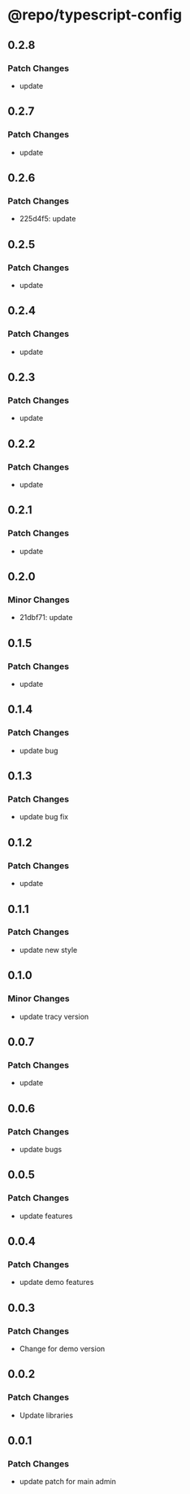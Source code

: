 # @repo/typescript-config

## 0.2.8

### Patch Changes

- update

## 0.2.7

### Patch Changes

- update

## 0.2.6

### Patch Changes

- 225d4f5: update

## 0.2.5

### Patch Changes

- update

## 0.2.4

### Patch Changes

- update

## 0.2.3

### Patch Changes

- update

## 0.2.2

### Patch Changes

- update

## 0.2.1

### Patch Changes

- update

## 0.2.0

### Minor Changes

- 21dbf71: update

## 0.1.5

### Patch Changes

- update

## 0.1.4

### Patch Changes

- update bug

## 0.1.3

### Patch Changes

- update bug fix

## 0.1.2

### Patch Changes

- update

## 0.1.1

### Patch Changes

- update new style

## 0.1.0

### Minor Changes

- update tracy version

## 0.0.7

### Patch Changes

- update

## 0.0.6

### Patch Changes

- update bugs

## 0.0.5

### Patch Changes

- update features

## 0.0.4

### Patch Changes

- update demo features

## 0.0.3

### Patch Changes

- Change for demo version

## 0.0.2

### Patch Changes

- Update libraries

## 0.0.1

### Patch Changes

- update patch for main admin
